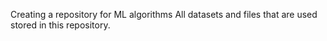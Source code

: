 Creating a repository for ML algorithms
All datasets and files that are used stored in this repository.
